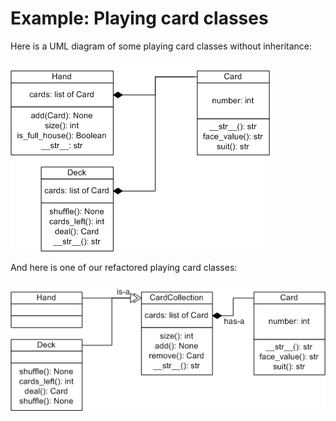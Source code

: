 # Example: Playing card classes

Here is a UML diagram of some playing card classes without inheritance:

![.](05_uml_Playing_Card_1.png)

And here is one of our refactored playing card classes:

![.](05_uml_Playing_Card_2.png)
